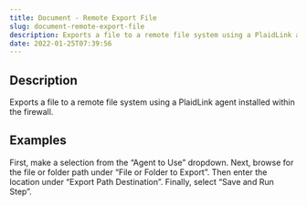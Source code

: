 ```yaml
---
title: Document - Remote Export File
slug: document-remote-export-file
description: Exports a file to a remote file system using a PlaidLink agent installed within the firewall
date: 2022-01-25T07:39:56
---
```



## Description


Exports a file to a remote file system using a PlaidLink agent installed within the firewall.

## Examples


First, make a selection from the “Agent to Use” dropdown. Next, browse for the file or folder path under “File or Folder to Export”. Then enter the location under “Export Path Destination”. Finally, select “Save and Run Step”.

